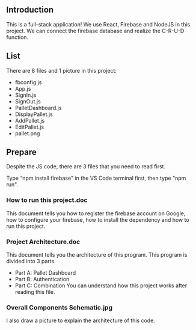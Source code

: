 ## Introduction
This is a full-stack application!
We use React, Firebase and NodeJS in this project.
We can connect the firebase database and realize the C-R-U-D function.

## List
There are 8 files and 1 picture in this project:
- fbconfig.js
- App.js
- SignIn.js
- SignOut.js
- PalletDashboard.js
- DisplayPallet.js
- AddPallet.js
- EditPallet.js
- pallet.png

## Prepare
Despite the JS code, there are 3 files that you need to read first.

Type “npm install firebase" in the VS Code terminal first, then type "npm run". 

### How to run this project.doc

This document tells you how to register the firebase account on Google, 
how to configure your firebase, how to install the dependency and
how to run this project.

### Project Architecture.doc
 
This document tells you the architecture of this program.
This program is divided into 3 parts.
- Part A: Pallet Dashboard
- Part B: Authentication
- Part C: Combination
You can understand how this project works after reading this file.

### Overall Components Schematic.jpg

I also draw a picture to explain the architecture of this code.
